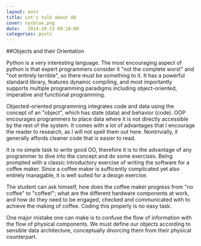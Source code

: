 ```yaml
---
layout: post
title: Let's talk about OO
cover: nycblue.png
date:   2014-10-23 09:10:00
categories: posts
---
```


##Objects and their Orientation

Python is a very interesting language. The most encouraging aspect of python is that expert programmers consider it "not the complete worst" and "not entirely terrible", so there must be something to it. It has a powerful standard library, features dynamic compiling, and most importantly supports multiple programming paradigms including object-oriented, imperative and functional programming.

Objected-oriented programming integrates code and data using the concept of an "object", which has state (data) and behavior (code). OOP encourages programmers to place data where it is not directly accessible by the rest of the system. It comes with a lot of advantages that I encourage the reader to research, as I will not spell them out here. Nontrivially, it generally affords cleaner code that is easier to read.

It is no simple task to write good OO, therefore it is to the advantage of any programmer to dive into the concept and do some exercises. Being prompted with a classic introductory exercise of writing the software for a coffee maker. Since a coffee maker is sufficently complicated yet also entirely managable, it is well suited for a design exercise. 

The student can ask himself, how does the coffee maker progress from "no coffee" to "coffee!"; what are the different hardware components at work, and how do they need to be engaged, checked and communicated with to achieve the making of coffee. Coding this properly is no easy task.

One major mistake one can make is to confuse the flow of information with the flow of physical components. We must define our objects according to sensible data architecture, conceptually divorcing them from their physical counterpart.  
